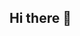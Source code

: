 ## Hi there 👋

<!--
**smilekev123/smilekev123** is a ✨ _special_ ✨ repository because its `README.md` (this file) appears on your GitHub profile.

Here are some ideas to get you started:

- 🔭 I’m currently working on ...
- 🌱 I’m currently learning CS50 and I want to open the doors to see what else is available.
- 👯 I’m looking to collaborate on anything I want to learn I want to dig deep.
- 🤔 I’m looking for help with learning and organization
- 💬 Ask me about my sourdough bread...
- 📫 How to reach me: smilekev123@gmail.com
- 😄 Pronouns: he/him/his
- ⚡ Fun fact: Cooking and baking are hobbies of necessity. Gaming is by choice.
-->
